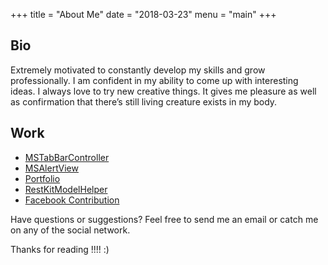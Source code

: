 +++
title = "About Me"
date = "2018-03-23"
menu = "main"
+++

## Bio

Extremely motivated to constantly develop my skills and grow professionally. I am confident in my ability to come up with interesting ideas. I always love to try new creative things. It gives me pleasure as well as confirmation that there’s still living creature exists in my body. 

## Work

* [MSTabBarController](https://github.com/mohshin-shah/MSTabBarController)
* [MSAlertView](https://github.com/mohshin-shah/MSAlertView)
* [Portfolio](https://github.com/mohshin-shah/mohshin-shah.github.io)
* [RestKitModelHelper](https://github.com/mohshin-shah/RestKitModelHelper)
* [Facebook Contribution](https://github.com/facebook/facebook-sdk-swift/pull/92)

Have questions or suggestions? Feel free to send me an email or catch me on any of the social network.

Thanks for reading !!!! :)
